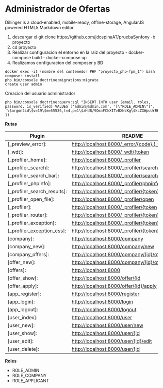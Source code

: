 # Administrador de Ofertas

Dillinger is a cloud-enabled, mobile-ready, offline-storage, AngularJS powered HTML5 Markdown editor.

  1. descargar el git clone https://github.com/jdospinaAT/pruebaSynfony -b proyecto
  2. cd proyecto
  3. Realizar configuracion el entorno en la raiz del proyecto 
    - docker-compose build
    - docker-compose up
  4. Realizamos configuracion del composer y BD 
  
    docker exec -it (nombre del contenedor PHP "proyecto_php-fpm_1") bash
    composer install
    php bin/console doctrine:migrations:migrate
    create user admin
    
  Creacion del usuario administrador

    php bin/console doctrine:query:sql "INSERT INTO user (email, roles, password, is_verified) VALUES ('admin@admin.com', '[\"ROLE_ADMIN\"]', '\$argon2id\$v=19\$m=65536,t=4,p=1\$zHd8/9QmaFCkXITvBXNcKg\$kLZXWpuUrRH0FOhMaGbX4aZildau7gMym4PUHTTK44I', 1)

    
        
**Rutas**

| Plugin | README |
| ------ | ------ |
| [_preview_error]: | <http://localhost:8000/_error/{code}.{_format> |
| [_wdt]: | <http://localhost:8000/_wdt/{token> |
| [_profiler_home]: | <http://localhost:8000/_profiler> |
| [_profiler_search]: | <http://localhost:8000/_profiler/search> |
| [_profiler_search_bar]: | <http://localhost:8000/_profiler/search_bar> |
| [_profiler_phpinfo]: | <http://localhost:8000/_profiler/phpinfo> |
| [_profiler_search_results]: | <http://localhost:8000/_profiler/{token}/search/results> |
| [_profiler_open_file]: | <http://localhost:8000/_profiler/open> |
| [_profiler]: | <http://localhost:8000/_profiler/{token> |
| [_profiler_router]: | <http://localhost:8000/_profiler/{token}/router> |
| [_profiler_exception]: | <http://localhost:8000/_profiler/{token}/exception> |
| [_profiler_exception_css]: | <http://localhost:8000/_profiler/{token}/exception.css> |
| [company]: | <http://localhost:8000/company> |
| [company_new]: | <http://localhost:8000/company/new> |
| [company_offers]: | <http://localhost:8000/company/{id}/offers> |
| [offer_new]: | <http://localhost:8000/company/{id}/offers/new> |
| [offers]: | <http://localhost:8000> |
| [offer_show]: | <http://localhost:8000/offer/{id> |
| [offer_apply]: | <http://localhost:8000/offer/{id}/apply> |
| [app_register]: | <http://localhost:8000/register> |
| [app_login]: | <http://localhost:8000/login> |
| [app_logout]: | <http://localhost:8000/logout> |
| [user_index]: | <http://localhost:8000/user> |
| [user_new]: | <http://localhost:8000/user/new> |
| [user_show]: | <http://localhost:8000/user/{id> |
| [user_edit]: | <http://localhost:8000/user/{id}/edit> |
| [user_delete]: | <http://localhost:8000/user/{id> |
    

**Roles**
- ROLE_ADMIN
- ROLE_COMPANY
- ROLE_APPLICANT